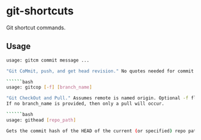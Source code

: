 # git-shortcuts

Git shortcut commands.


## Usage

```bash
usage: gitcm commit message ...

"Git CoMmit, push, and get head revision." No quotes needed for commit message.

``````bash
usage: gitcop [-f] [branch_name]

"Git CheckOut and Pull." Assumes remote is named origin. Optional -f flag fetches first.
If no branch_name is provided, then only a pull will occur.

``````bash
usage: githead [repo_path]

Gets the commit hash of the HEAD of the current (or specified) repo path.

```

